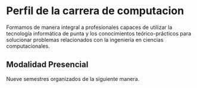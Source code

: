 
# Perfil de la carrera de computacion 


Formamos de manera integral a profesionales capaces de utilizar la tecnología informática de punta y los conocimientos teórico-prácticos para solucionar problemas relacionados con la ingeniería en ciencias computacionales.  

## Modalidad Presencial 


Nueve semestres organizados de la siguiente manera.